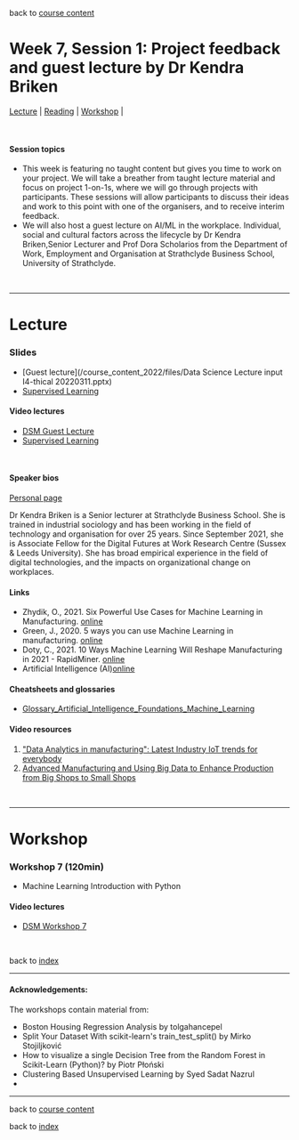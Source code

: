 back to [course content](index#course_organisation)


# Week 7, Session 1: Project feedback and guest lecture by Dr Kendra Briken 

[Lecture](#lecture) | [Reading](#reading) | [Workshop](#workshop) | 
<p><br /></p>

#### Session topics

* This week is featuring no taught content but gives you time to work on your project. We will take a breather from taught lecture material and focus on project 1-on-1s, where we will go through projects with participants. These sessions will allow participants to discuss their ideas and work to this point with one of the organisers, and to receive interim feedback.
* We will also host a guest lecture on AI/ML in the workplace. Individual, social and cultural factors across the lifecycle by Dr Kendra Briken,Senior Lecturer and Prof Dora Scholarios from the Department of Work, Employment and Organisation at Strathclyde Business School, University of Strathclyde. 

<p>&nbsp;</p>

***

# Lecture 

### Slides
* [Guest lecture](/course_content_2022/files/Data Science Lecture input I4-thical 20220311.pptx)  
* [Supervised Learning]()

#### Video lectures
* [DSM Guest Lecture](https://uoe.sharepoint.com/:v:/s/DS4M9-2022/EWcBZBiNQn9KuxG8Dft2LiUBSEWG-IVCf4XfC0mXnAxyDQ?e=5sV2EJ)
* [Supervised Learning](https://uoe.sharepoint.com/:v:/s/DS4M9-2022/Ed6j11zQVQxMgqDy9j4FWbYBn7q6h5UTElytowD-XXGr-g?e=RLfDfK)

<br />

  
<a name = "reading"></a>

#### Speaker bios 

[Personal page](https://www.strath.ac.uk/staff/brikenkendradr/)

Dr Kendra Briken is a Senior lecturer at Strathclyde Business School. She is trained in industrial sociology and has been working in the field of technology and organisation for over 25 years. Since September 2021, she is Associate Fellow for the Digital Futures at Work Research Centre (Sussex & Leeds University). She has broad empirical experience in the field of digital technologies, and the impacts on organizational change on workplaces.



#### Links

* Zhydik, O., 2021. Six Powerful Use Cases for Machine Learning in Manufacturing. [online](https://eleks.com/blog/machine-learning-in-manufacturing/)
* Green, J., 2020. 5 ways you can use Machine Learning in manufacturing. [online](https://www.ancoris.com/blog/5-ways-machine-learning-manufacturing)
* Doty, C., 2021. 10 Ways Machine Learning Will Reshape Manufacturing in 2021 - RapidMiner. [online](https://rapidminer.com/blog/10-ways-machine-learning-in-manufacturing-2021/)  
* Artificial Intelligence (AI)[online](https://www.ibm.com/cloud/learn/what-is-artificial-intelligence)


#### Cheatsheets and glossaries

* [Glossary_Artificial_Intelligence_Foundations_Machine_Learning](/course_content_2022/files/Glossary_Artificial_Intelligence_Foundations_Machine_Learning.pdf)

#### Video resources

1. ["Data Analytics in manufacturing": Latest Industry IoT trends for everybody](https://www.youtube.com/watch?v=lNvo9zKXMN8)
2. [Advanced Manufacturing and Using Big Data to Enhance Production from Big Shops to Small Shops](https://www.youtube.com/watch?v=R_3KRKaOZZM)



<p>&nbsp;</p>


***

# Workshop

<a name = "workshop"></a>

### Workshop 7  (120min)

* Machine Learning Introduction with Python

#### Video lectures
* [DSM Workshop 7](https://uoe.sharepoint.com/:v:/r/sites/DS4M9-2022/Shared%20Documents/General/Recordings/Week_7/DSM_Workshop_week_7.mp4?csf=1&web=1&e=pLIseq)

<p>&nbsp;</p>


back to [index](index#course_organisation)

***
  

#### Acknowledgements:

The workshops contain material from:
* Boston Housing Regression Analysis by tolgahancepel 
* Split Your Dataset With scikit-learn's train_test_split() by Mirko Stojiljković 
* How to visualize a single Decision Tree from the Random Forest in Scikit-Learn (Python)? by Piotr Płoński
* Clustering Based Unsupervised Learning by Syed Sadat Nazrul
* 

***

back to [course content](index#course_organisation)

 back to [index](index.md)

